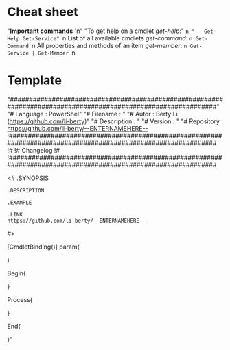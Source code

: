 # Cheat sheet

"<b>Important commands</b> 'n"
"To get help on a cmdlet <i>get-help</i>:" `n
"	Get-Help Get-Service" `n
List of all available cmdlets <i>get-command</i>: `n
	Get-Command `n
All properties and methods of an item <i>get-member</i>: `n
	Get-Service | Get-Member `n

# Template

"###############################################################################################################"
"# Language    : PowerShel"
"# Filename    : "
"# Autor       : Berty Li (https://github.com/li-berty)"
"# Description : "
"# Version     : "
"# Repository  : https://github.com/li-berty/--ENTERNAMEHERE--
!###############################################################################################################
!#
!# Changelog
!#
!###############################################################################################################

<#
    .SYNOPSIS
    
    .DESCRIPTION
    
    .EXAMPLE
    
    .LINK
    https://github.com/li-berty/--ENTERNAMEHERE--
#>

[CmdletBinding()]
param(

)

Begin{

}

Process{

}

End{

}"
